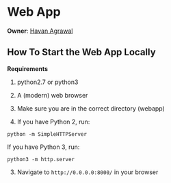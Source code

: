 # Web App

**Owner**: [Havan Agrawal](https://github.com/havanagrawal)

## How To Start the Web App Locally

**Requirements**

1. python2.7 or python3
2. A (modern) web browser

1. Make sure you are in the correct directory (webapp)
2. If you have Python 2, run:
```
python -m SimpleHTTPServer
```
If you have Python 3, run:
```
python3 -m http.server
```
3. Navigate to `http://0.0.0.0:8000/` in your browser
